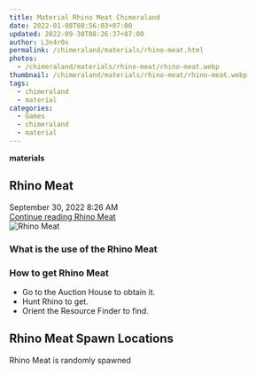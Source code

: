 ```yaml
---
title: Material Rhino Meat Chimeraland
date: 2022-01-08T08:56:03+07:00
updated: 2022-09-30T08:26:37+07:00
author: L3n4r0x
permalink: /chimeraland/materials/rhino-meat.html
photos:
  - /chimeraland/materials/rhino-meat/rhino-meat.webp
thumbnail: /chimeraland/materials/rhino-meat/rhino-meat.webp
tags:
  - chimeraland
  - material
categories:
  - Games
  - chimeraland
  - material
---
```


<link
  rel="stylesheet"
  href="https://rawcdn.githack.com/dimaslanjaka/Web-Manajemen/870a349/css/bootstrap-5-3-0-alpha3-wrapper.css"
/>
<section id="bootstrap-wrapper">
  <div data-bs-theme="dark">
    <div
      class="row g-0 border rounded overflow-hidden flex-md-row mb-4 shadow-sm position-relative bg-dark text-light"
    >
      <div class="col p-4 d-flex flex-column position-static">
        <strong class="d-inline-block mb-2 text-success">materials</strong>
        <h2 class="mb-0">Rhino Meat</h2>
        <div class="mb-1 text-muted">September 30, 2022 8:26 AM</div>
        <a
          href="/chimeraland/materials/rhino-meat.html"
          class="stretched-link d-none text-primary"
          >Continue reading Rhino Meat</a
        >
      </div>
      <div class="col-auto d-none d-md-block d-lg-block">
        <img
          src="https://www.webmanajemen.com/chimeraland/materials/rhino-meat/rhino-meat.webp"
          alt="Rhino Meat"
        />
      </div>
    </div>
    <div class="row">
      <div class="col-lg-6 col-12 mb-2">
        <div class="card">
          <div class="card-body">
            <h3 class="card-title">What is the use of the Rhino Meat</h3>
            <div class="card-text"><ul></ul></div>
          </div>
        </div>
      </div>
      <div class="col-lg-6 col-12 mb-2">
        <div class="card">
          <div class="card-body">
            <h3 class="card-title">How to get Rhino Meat</h3>
            <div class="card-text">
              <ul>
                <li>Go to the Auction House to obtain it.</li>
                <li>Hunt Rhino to get.</li>
                <li>Orient the Resource Finder to find.</li>
              </ul>
            </div>
          </div>
        </div>
      </div>
      <div class="col-12 mb-2">
        <h2>Rhino Meat Spawn Locations</h2>
        <p>Rhino Meat is randomly spawned</p>
      </div>
    </div>
  </div>
</section>